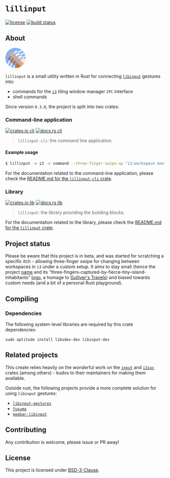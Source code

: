 # `lillinput`

[![license]](LICENSE)
[![build status]](https://github.com/diego-plan9/lillinput/actions/workflows/default.yml)

## About

<img src="doc/assets/logo.svg" width="64px" alt="lillinput logo">

`lillinput` is a small utility written in Rust for connecting [`libinput`]
gestures into:
* commands for the [`i3`] tiling window manager `IPC` interface
* shell commands

Since version `0.3.0`, the project is split into two crates:

### Command-line application

[![crates.io cli]](https://crates.io/crates/lillinput-cli)
[![docs.rs cli]](https://docs.rs/lillinput-cli)

> `lillinput-cli`: the command line application.

#### Example usage

```bash
$ lillinput -e i3 -e command --three-finger-swipe-up "i3:workspace next" --three-finger-swipe-down "command:touch /tmp/myfile"
```

For the documentation related to the command-line application, please check the
[README.md for the `lillinput-cli` crate].

### Library

[![crates.io lib]](https://crates.io/crates/lillinput)
[![docs.rs lib]](https://docs.rs/lillinput)

> `lillinput`: the library providing the building blocks.

For the documentation related to the library, please check the
[README.md for the `lillinput` crate].

## Project status

Please be aware that this project is in beta, and was started for scratching
a specific itch - allowing three-finger swipe for changing between workspaces
in `i3` under a custom setup. It aims to stay small (hence the project [name]
and its "three-fingers-captured-by-fierce-tiny-island-inhabitants" [logo], a
homage to [Gulliver's Travels]) and biased towards custom needs (and a bit of a
personal Rust playground).

## Compiling

### Dependencies

The following system-level libraries are required by this crate dependencies:

```
sudo aptitude install libudev-dev libinput-dev
```

## Related projects

This create relies heavily on the wonderful work on the [`input`] and [`i3ipc`]
crates (among others) - kudos to their maintainers for making them available.

Outside rust, the following projects provide a more complete solution for using
`libinput` gestures:

* [`libinput-gestures`]
* [`fusuma`]
* [`geebar-libinput`]

## Contributing

Any contribution is welcome, please issue or PR away!

## License

This project is licensed under [BSD-3-Clause].

[BSD-3-Clause]: LICENSE
[`i3`]: https://i3wm.org/
[`libinput`]: https://www.freedesktop.org/wiki/Software/libinput/

[README.md for the `lillinput-cli` crate]: crates/lillinput-cli
[README.md for the `lillinput` crate]: crates/lillinput

[`i3ipc`]: https://github.com/tmerr/i3ipc-rs
[`input`]: https://github.com/Smithay/input.rs

[Gulliver's Travels]: https://en.wikipedia.org/wiki/Gulliver%27s_Travels
[name]: https://en.wikipedia.org/wiki/Lilliput_and_Blefuscu
[logo]: doc/assets/logo.svg

[`libinput-gestures`]: https://github.com/bulletmark/libinput-gestures
[`fusuma`]: https://github.com/iberianpig/fusuma
[`geebar-libinput`]: https://github.com/Coffee2CodeNL/gebaar-libinput

[crates.io cli]: https://img.shields.io/crates/v/lillinput-cli
[crates.io lib]: https://img.shields.io/crates/v/lillinput
[license]: https://img.shields.io/crates/l/lillinput
[build status]: https://github.com/diego-plan9/lillinput/actions/workflows/default.yml/badge.svg
[docs.rs cli]: https://img.shields.io/docsrs/lilllinput-cli
[docs.rs lib]: https://img.shields.io/docsrs/lilllinput

